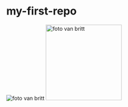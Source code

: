 # my-first-repo
![foto van britt](britt.png)
<img src="britt.png" alt="foto van britt" width="200">
